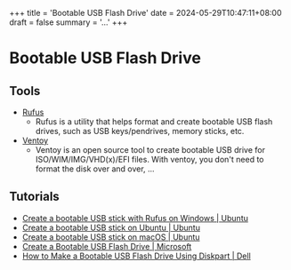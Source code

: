 +++
title = 'Bootable USB Flash Drive'
date = 2024-05-29T10:47:11+08:00
draft = false
summary = '...'
+++

# Bootable USB Flash Drive

## Tools

+ [Rufus](https://rufus.ie/)
  + Rufus is a utility that helps format and create bootable USB flash drives, such as USB keys/pendrives, memory sticks, etc.
+ [Ventoy](https://www.ventoy.net/)
  + Ventoy is an open source tool to create bootable USB drive for ISO/WIM/IMG/VHD(x)/EFI files. With ventoy, you don't need to format the disk over and over, ...

## Tutorials

+ [Create a bootable USB stick with Rufus on Windows | Ubuntu](https://ubuntu.com/tutorials/create-a-usb-stick-on-windows)
+ [Create a bootable USB stick on Ubuntu | Ubuntu](https://ubuntu.com/tutorials/create-a-usb-stick-on-ubuntu)
+ [Create a bootable USB stick on macOS | Ubuntu](https://ubuntu.com/tutorials/create-a-usb-stick-on-macos)
+ [Create a Bootable USB Flash Drive | Microsoft](https://learn.microsoft.com/en-us/windows-server-essentials/install/create-a-bootable-usb-flash-drive)
+ [How to Make a Bootable USB Flash Drive Using Diskpart | Dell](https://www.dell.com/support/kbdoc/en-us/000136959/create-a-bootable-usb-flash-drive-using-the-diskpart-utility)
